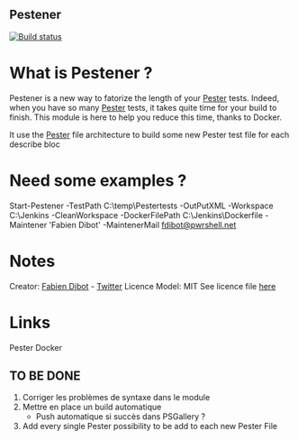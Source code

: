 ## Pestener

[![Build status](https://ci.appveyor.com/api/projects/status/x3er7r2p0n96wggd?svg=true)](https://ci.appveyor.com/project/fabiendibot/Pestener)

# What is Pestener ?

Pestener is a new way to fatorize the length of your [Pester](https://github.com/Pester) tests.
Indeed, when you have so many [Pester](https://github.com/Pester) tests, it takes quite time for your build to finish.
This module is here to help you reduce this time, thanks to Docker.

It use the [Pester](https://github.com/Pester) file architecture to build some new Pester test file for each describe bloc

# Need some examples ?
Start-Pestener -TestPath C:\temp\Pestertests -OutPutXML -Workspace C:\Jenkins -CleanWorkspace -DockerFilePath C:\Jenkins\Dockerfile -Maintener 'Fabien Dibot' -MaintenerMail fdibot@pwrshell.net

# Notes
Creator: [Fabien Dibot](https://pwrshell.net) - [Twitter](https://twitter.com/fdibot)
Licence Model: MIT See licence file [here](https://github.com/fabiendibot/Pestener/LICENCE)

# Links
Pester
Docker


## TO BE DONE 

1. Corriger les problèmes de syntaxe dans le module
2. Mettre en place un build automatique
     * Push automatique si succès dans PSGallery ?
3. Add every single Pester possibility to be add to each new Pester File


